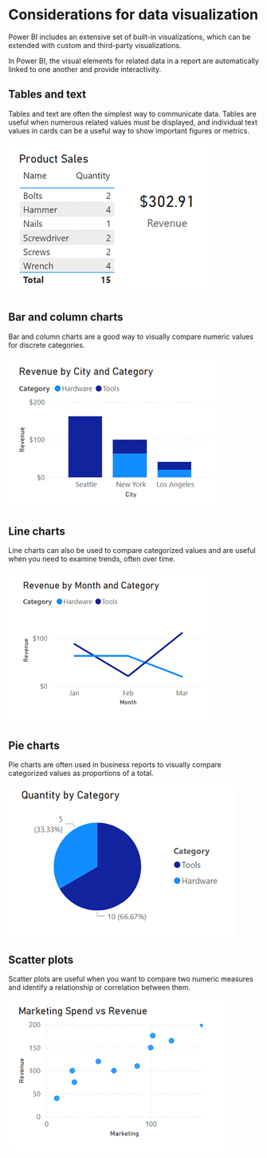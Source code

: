 # Considerations for data visualization

Power BI includes an extensive set of built-in visualizations, which can be extended with custom and third-party visualizations.

In Power BI, the visual elements for related data in a report are automatically linked to one another and provide interactivity.

## Tables and text

Tables and text are often the simplest way to communicate data. Tables are useful when numerous related values must be displayed, and individual text values in cards can be a useful way to show important figures or metrics.

![Tables and text](./tables_and_texts.png)

## Bar and column charts

Bar and column charts are a good way to visually compare numeric values for discrete categories.

![Bar and column charts](./bar_charts.png)

## Line charts

Line charts can also be used to compare categorized values and are useful when you need to examine trends, often over time.

![Line charts](./line_charts.png)

## Pie charts

Pie charts are often used in business reports to visually compare categorized values as proportions of a total.

![Pie charts](./pie_charts.png)

## Scatter plots

Scatter plots are useful when you want to compare two numeric measures and identify a relationship or correlation between them.

![Scatter plots](./scatter_plots.png)